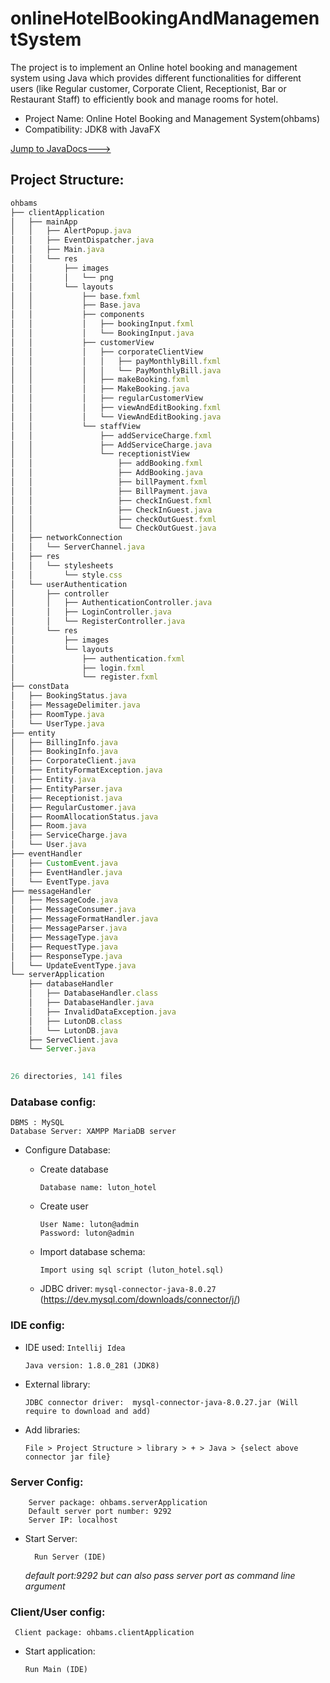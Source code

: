 # onlineHotelBookingAndManagementSystem
The project is to implement an Online hotel booking and management system using Java which provides different functionalities for different users (like Regular customer, Corporate Client, Receptionist, Bar or Restaurant Staff) to efficiently book and manage rooms for hotel.


* Project Name: Online Hotel Booking and Management System(ohbams)
* Compatibility: JDK8 with JavaFX

[Jump to JavaDocs--->](https://pj-25.github.io/onlineHotelBookingAndManagementSystem/docs/)

## Project Structure:

```javascript
ohbams
├── clientApplication
│   ├── mainApp
│   │   ├── AlertPopup.java
│   │   ├── EventDispatcher.java
│   │   ├── Main.java
│   │   └── res
│   │       ├── images
│   │       │   └── png
│   │       └── layouts
│   │           ├── base.fxml
│   │           ├── Base.java
│   │           ├── components
│   │           │   ├── bookingInput.fxml
│   │           │   └── BookingInput.java
│   │           ├── customerView
│   │           │   ├── corporateClientView
│   │           │   │   ├── payMonthlyBill.fxml
│   │           │   │   └── PayMonthlyBill.java
│   │           │   ├── makeBooking.fxml
│   │           │   ├── MakeBooking.java
│   │           │   ├── regularCustomerView
│   │           │   ├── viewAndEditBooking.fxml
│   │           │   └── ViewAndEditBooking.java
│   │           └── staffView
│   │               ├── addServiceCharge.fxml
│   │               ├── AddServiceCharge.java
│   │               └── receptionistView
│   │                   ├── addBooking.fxml
│   │                   ├── AddBooking.java
│   │                   ├── billPayment.fxml
│   │                   ├── BillPayment.java
│   │                   ├── checkInGuest.fxml
│   │                   ├── CheckInGuest.java
│   │                   ├── checkOutGuest.fxml
│   │                   └── CheckOutGuest.java
│   ├── networkConnection
│   │   └── ServerChannel.java
│   ├── res
│   │   └── stylesheets
│   │       └── style.css
│   └── userAuthentication
│       ├── controller
│       │   ├── AuthenticationController.java
│       │   ├── LoginController.java
│       │   └── RegisterController.java
│       └── res
│           ├── images
│           └── layouts
│               ├── authentication.fxml
│               ├── login.fxml
│               └── register.fxml
├── constData
│   ├── BookingStatus.java
│   ├── MessageDelimiter.java
│   ├── RoomType.java
│   └── UserType.java
├── entity
│   ├── BillingInfo.java
│   ├── BookingInfo.java
│   ├── CorporateClient.java
│   ├── EntityFormatException.java
│   ├── Entity.java
│   ├── EntityParser.java
│   ├── Receptionist.java
│   ├── RegularCustomer.java
│   ├── RoomAllocationStatus.java
│   ├── Room.java
│   ├── ServiceCharge.java
│   └── User.java
├── eventHandler
│   ├── CustomEvent.java
│   ├── EventHandler.java
│   └── EventType.java
├── messageHandler
│   ├── MessageCode.java
│   ├── MessageConsumer.java
│   ├── MessageFormatHandler.java
│   ├── MessageParser.java
│   ├── MessageType.java
│   ├── RequestType.java
│   ├── ResponseType.java
│   └── UpdateEventType.java
└── serverApplication
    ├── databaseHandler
    │   ├── DatabaseHandler.class
    │   ├── DatabaseHandler.java
    │   ├── InvalidDataException.java
    │   ├── LutonDB.class
    │   └── LutonDB.java
    ├── ServeClient.java
    └── Server.java
    

26 directories, 141 files
```

### Database config:
    DBMS : MySQL 
    Database Server: XAMPP MariaDB server
	
* Configure Database:

  * Create database
  
        Database name: luton_hotel
		
  * Create user
     
        User Name: luton@admin
        Password: luton@admin

  * Import database schema:
      
        Import using sql script (luton_hotel.sql)

  * JDBC driver: ```mysql-connector-java-8.0.27``` (https://dev.mysql.com/downloads/connector/j/)
  
### IDE config:

* IDE used: ```Intellij Idea```

      Java version: 1.8.0_281 (JDK8)

* External library: 
      
      JDBC connector driver:  mysql-connector-java-8.0.27.jar (Will require to download and add)

* Add libraries: 
      
      File > Project Structure > library > + > Java > {select above connector jar file} 


### Server Config: 
```
    Server package: ohbams.serverApplication
    Default server port number: 9292
    Server IP: localhost
```

* Start Server:

		Run Server (IDE)
			
  _default port:9292 but can also pass server port as command line argument_


### Client/User config:
	 Client package: ohbams.clientApplication
	
* Start application:

      Run Main (IDE)
	
	


